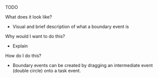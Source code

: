 TODO

What does it look like?

- Visual and brief description of what a boundary event is

Why would I want to do this?

- Explain

How do I do this?

- Boundary events can be created by dragging an intermediate event (double circle) onto a task event.

